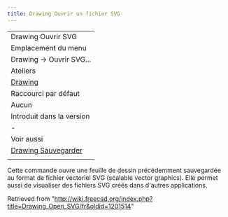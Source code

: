 ```yaml
---
title: Drawing Ouvrir un fichier SVG
---
```

|  |
| --- |
| Drawing Ouvrir SVG |
| Emplacement du menu |
| Drawing → Ouvrir SVG... |
| Ateliers |
| [Drawing](/Drawing_Workbench/fr "Drawing Workbench/fr") |
| Raccourci par défaut |
| Aucun |
| Introduit dans la version |
| - |
| Voir aussi |
| [Drawing Sauvegarder](/Drawing_Save/fr "Drawing Save/fr") |
|  |

Cette commande ouvre une feuille de dessin précédemment sauvegardée au format de fichier vectoriel SVG (scalable vector graphics). Elle permet aussi de visualiser des fichiers SVG créés dans d'autres applications.

Retrieved from "<http://wiki.freecad.org/index.php?title=Drawing_Open_SVG/fr&oldid=1201514>"
